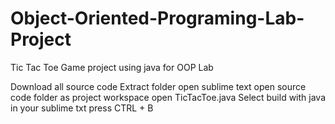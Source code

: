 # Object-Oriented-Programing-Lab-Project
Tic Tac Toe Game project using java for OOP Lab


Download all source code 
Extract folder
open sublime text
open source code folder as project workspace
open TicTacToe.java
Select build with java in your sublime txt
press CTRL + B
